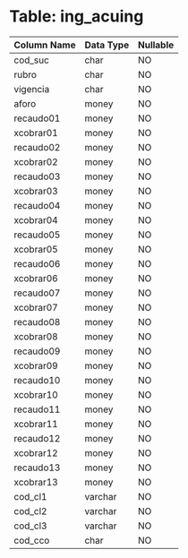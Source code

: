 # Table: ing_acuing

| Column Name | Data Type | Nullable |
|-------------|-----------|----------|
| cod_suc | char | NO |
| rubro | char | NO |
| vigencia | char | NO |
| aforo | money | NO |
| recaudo01 | money | NO |
| xcobrar01 | money | NO |
| recaudo02 | money | NO |
| xcobrar02 | money | NO |
| recaudo03 | money | NO |
| xcobrar03 | money | NO |
| recaudo04 | money | NO |
| xcobrar04 | money | NO |
| recaudo05 | money | NO |
| xcobrar05 | money | NO |
| recaudo06 | money | NO |
| xcobrar06 | money | NO |
| recaudo07 | money | NO |
| xcobrar07 | money | NO |
| recaudo08 | money | NO |
| xcobrar08 | money | NO |
| recaudo09 | money | NO |
| xcobrar09 | money | NO |
| recaudo10 | money | NO |
| xcobrar10 | money | NO |
| recaudo11 | money | NO |
| xcobrar11 | money | NO |
| recaudo12 | money | NO |
| xcobrar12 | money | NO |
| recaudo13 | money | NO |
| xcobrar13 | money | NO |
| cod_cl1 | varchar | NO |
| cod_cl2 | varchar | NO |
| cod_cl3 | varchar | NO |
| cod_cco | char | NO |
